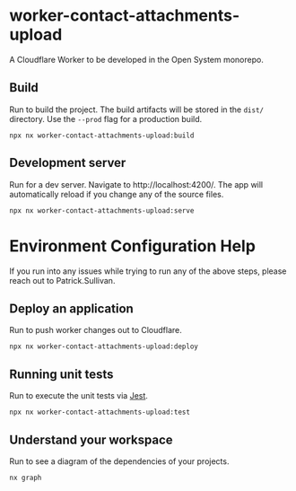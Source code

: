 # worker-contact-attachments-upload

A Cloudflare Worker to be developed in the Open System monorepo.

## Build

Run to build the project. The build artifacts will be stored in the `dist/` directory. Use the `--prod` flag for a production build.

```
npx nx worker-contact-attachments-upload:build
```

## Development server

Run for a dev server. Navigate to http://localhost:4200/. The app will automatically reload if you change any of the source files.

```
npx nx worker-contact-attachments-upload:serve
```

# Environment Configuration Help

If you run into any issues while trying to run any of the above steps, please reach out to Patrick.Sullivan.

## Deploy an application

Run to push worker changes out to Cloudflare.

```
npx nx worker-contact-attachments-upload:deploy
```

## Running unit tests

Run to execute the unit tests via [Jest](https://jestjs.io).

```
npx nx worker-contact-attachments-upload:test
```

## Understand your workspace

Run to see a diagram of the dependencies of your projects.

```
nx graph
```
